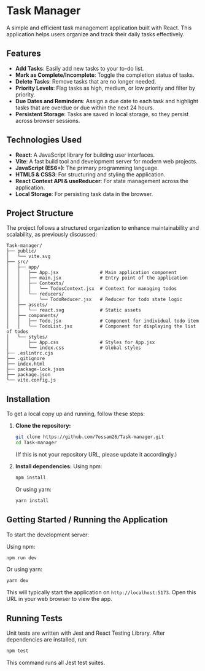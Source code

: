 # Task Manager

A simple and efficient task management application built with React. This application helps users organize and track their daily tasks effectively.

## Features

*   **Add Tasks**: Easily add new tasks to your to-do list.
*   **Mark as Complete/Incomplete**: Toggle the completion status of tasks.
*   **Delete Tasks**: Remove tasks that are no longer needed.
*   **Priority Levels**: Flag tasks as high, medium, or low priority and filter by priority.
*   **Due Dates and Reminders**: Assign a due date to each task and highlight
    tasks that are overdue or due within the next 24 hours.
*   **Persistent Storage**: Tasks are saved in local storage, so they persist across browser sessions.

## Technologies Used

*   **React**: A JavaScript library for building user interfaces.
*   **Vite**: A fast build tool and development server for modern web projects.
*   **JavaScript (ES6+)**: The primary programming language.
*   **HTML5 & CSS3**: For structuring and styling the application.
*   **React Context API & useReducer**: For state management across the application.
*   **Local Storage**: For persisting task data in the browser.

## Project Structure

The project follows a structured organization to enhance maintainability and scalability, as previously discussed:

```
Task-manager/
├── public/
│   └── vite.svg
├── src/
│   ├── app/
│   │   ├── App.jsx               # Main application component
│   │   ├── main.jsx              # Entry point of the application
│   │   ├── Contexts/
│   │   │   └── TodosContext.jsx  # Context for managing todos
│   │   └── reducers/
│   │       └── TodoReducer.jsx   # Reducer for todo state logic
│   ├── assets/
│   │   └── react.svg             # Static assets
│   ├── components/
│   │   ├── Todo.jsx              # Component for individual todo item
│   │   └── TodoList.jsx          # Component for displaying the list of todos
│   └── styles/
│       ├── App.css               # Styles for App.jsx
│       └── index.css             # Global styles
├── .eslintrc.cjs
├── .gitignore
├── index.html
├── package-lock.json
├── package.json
└── vite.config.js
```

## Installation

To get a local copy up and running, follow these steps:

1.  **Clone the repository:**
    ```sh
    git clone https://github.com/7ossam26/Task-manager.git 
    cd Task-manager
    ```
    (If this is not your repository URL, please update it accordingly.)

2.  **Install dependencies:**
    Using npm:
    ```sh
    npm install
    ```
    Or using yarn:
    ```sh
    yarn install
    ```

## Getting Started / Running the Application

To start the development server:

Using npm:
```sh
npm run dev
```
Or using yarn:
```sh
yarn dev
```

This will typically start the application on `http://localhost:5173`. Open this URL in your web browser to view the app.

## Running Tests

Unit tests are written with Jest and React Testing Library. After dependencies are installed, run:

```sh
npm test
```

This command runs all Jest test suites.
